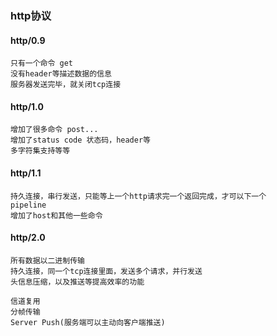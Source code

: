 ### http协议

#### http/0.9 

    只有一个命令 get
    没有header等描述数据的信息
    服务器发送完毕，就关闭tcp连接

#### http/1.0

    增加了很多命令 post...
    增加了status code 状态码，header等
    多字符集支持等等

#### http/1.1

    持久连接，串行发送，只能等上一个http请求完一个返回完成，才可以下一个
    pipeline
    增加了host和其他一些命令

#### http/2.0

    所有数据以二进制传输
    持久连接，同一个tcp连接里面，发送多个请求，并行发送
    头信息压缩，以及推送等提高效率的功能

    信道复用
    分帧传输
    Server Push(服务端可以主动向客户端推送)